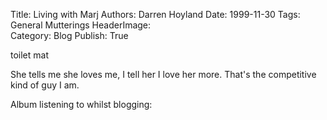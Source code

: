 Title:          Living with Marj
Authors:        Darren Hoyland
Date:           1999-11-30
Tags:           General Mutterings
HeaderImage:    
Category:       Blog
Publish:        True


toilet mat

She tells me she loves me, I tell her I love her more. That's the competitive kind of guy I am.

Album listening to whilst blogging: